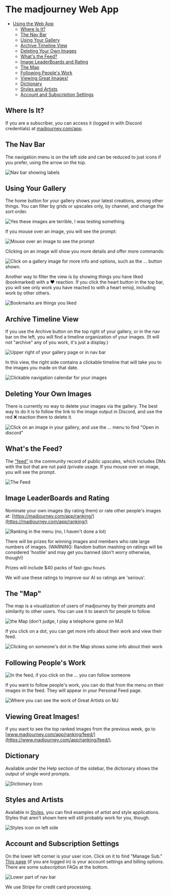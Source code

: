 # The madjourney Web App

- [Using the Web App](web-app.md#using-the-web-app)
  - [Where Is It?](web-app.md#where-is-it)
  - [The Nav Bar](web-app.md#the-nav-bar)
  - [Using Your Gallery](web-app.md#using-your-gallery)
  - [Archive Timeline View](web-app.md#archive-timeline-view)
  - [Deleting Your Own Images](web-app.md#deleting-your-own-images)
  - [What's the Feed?](web-app.md#whats-the-feed)
  - [Image LeaderBoards and Rating](web-app.md#image-leaderboards-and-rating)
  - [The Map](web-app.md#the-map)
  - [Following People's Work](web-app.md#following-peoples-work)
  - [Viewing Great Images!](web-app.md#viewing-great-images)
  - [Dictionary](web-app.md#dictionary)
  - [Styles and Artists](web-app.md#styles-and-artists)
  - [Account and Subscription Settings](web-app.md#account-and-subscription-settings)

## Where Is It?

If you are a subscriber, you can access it (logged in with Discord credentials) at [madjourney.com/app](https://www.madjourney.com/app/).

## The Nav Bar

The navigation menu is on the left side and can be reduced to just icons if you prefer, using the arrow on the top.

![Nav bar showing labels](<.gitbook/assets/Screen Shot 2022-07-15 at 4.48.03 PM (1).png>)

## Using Your Gallery

The home button for your gallery shows your latest creations, among other things. You can filter by grids or upscales only, by channel, and change the sort order.

![Yes these images are terrible, I was testing something.](<.gitbook/assets/image (21).png>)

If you mouse over an image, you will see the prompt:

![Mouse over an image to see the prompt](<.gitbook/assets/image (23) (1) (1).png>)

Clicking on an image will show you more details and offer more commands:

![Click on a gallery image for more info and options, such as the ... button shown.](<.gitbook/assets/image (7).png>)

Another way to filter the view is by showing things you have liked (bookmarked) with a ❤️ reaction. If you click the heart button in the top bar, you will see only work you have reacted to with a heart emoji, including work by other others.

![Bookmarks are things you liked](<.gitbook/assets/image (19).png>)

## Archive Timeline View

If you use the Archive button on the top right of your gallery, or in the nav bar on the left, you will find a timeline organization of your images. (It will not "archive" any of you work, it's just a display.)

![Upper right of your gallery page or in nav bar](<.gitbook/assets/image (5).png>)

In this view, the right side contains a clickable timeline that will take you to the images you made on that date.

![Clickable navigation calendar for your images](<.gitbook/assets/image (18).png>)

## Deleting Your Own Images

There is currently no way to delete your images via the gallery. The best way to do it is to follow the link to the image output in Discord, and use the red ❌ reaction there to delete it.

![Click on an image in your gallery, and use the ... menu to find "Open in discord"](<.gitbook/assets/Screen Shot 2022-07-11 at 10.35.22 AM.png>)

## What's the Feed?

The ["feed"](https://www.madjourney.com/app/feed/) is the community record of public upscales, which includes DMs with the bot that are not paid /private usage. If you mouse over an image, you will see the prompt.

![The Feed](<.gitbook/assets/image (15).png>)

## Image LeaderBoards and Rating

Nominate your own images (by rating them) or rate other people's images at: [https://madjourney.com/app/ranking/](https://madjourney.com/app/ranking/)

![Ranking in the menu (no, I haven't done a lot)](<.gitbook/assets/image (1) (2).png>)

There will be prizes for winning images and members who rate large numbers of images. (WARNING: Random button mashing on ratings will be considered 'hostile' and may get you banned (don't worry otherwise, though!)

Prizes will include $40 packs of fast-gpu hours.

We will use these ratings to improve our AI so ratings are 'serious'.

## The "Map"

The map is a visualization of users of madjourney by their prompts and similarity to other users. You can use it to search for people to follow.

![the Map (don't judge, I play a telephone game on MJ)](<.gitbook/assets/image (4) (1).png>)

If you click on a dot, you can get more info about their work and view their feed.

![Clicking on someone's dot in the Map shows some info about their work](<.gitbook/assets/image (25).png>)

## Following People's Work

![In the feed, if you click on the ... you can follow someone](<.gitbook/assets/image (3).png>)

If you want to follow people's work, you can do that from the menu on their images in the feed. They will appear in your Personal Feed page.

![Where you can see the work of Great Artists on MJ](<.gitbook/assets/image (6) (1).png>)

## Viewing Great Images!

If you want to see the top ranked images from the previous week, go to [www.madjourney.com/app/ranking/feed/](https://www.madjourney.com/app/ranking/feed/).

## Dictionary

Available under the Help section of the sidebar, the dictionary shows the output of single word prompts.

![Dictionary Icon](<.gitbook/assets/image (23).png>)

## Styles and Artists

Available in [Styles](https://www.madjourney.com/app/library/styles/), you can find examples of artist and style applications. Styles that aren't shown here will still probably work for you, though.

![Styles icon on left side](<.gitbook/assets/image (20) (1).png>)

## Account and Subscription Settings

On the lower left corner is your user icon. Click on it to find "Manage Sub." [This page](https://www.madjourney.com/account/) (if you are logged in) is your account settings and billing options. There are some subscription FAQs at the bottom.

![Lower part of nav bar](<.gitbook/assets/image (20).png>)

We use Stripe for credit card processing.
